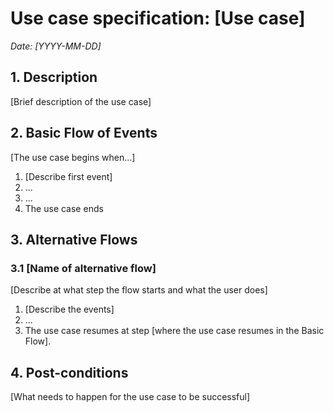 # Use case specification: [Use case]

*Date: [YYYY-MM-DD]*

## 1. Description

  [Brief description of the use case]

## 2. Basic Flow of Events

  [The use case begins when...]

  1. [Describe first event]
  2. ...
  5. ...
  6. The use case ends

## 3. Alternative Flows

### 3.1 [Name of alternative flow]
  [Describe at what step the flow starts and what the user does]

  1. [Describe the events]
  2. ...
  3. The use case resumes at step [where the use case resumes in the Basic Flow].

## 4. Post-conditions
  [What needs to happen for the use case to be successful]
